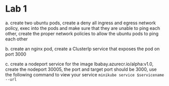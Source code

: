 # Lab 1 

a. create two ubuntu pods, create a deny all ingress and egress network policy, exec into the pods and make sure that they are unable to ping each other, create the proper network policies to allow the ubuntu pods to ping each other 

b. create an nginx pod, create a ClusterIp service that exposes the pod on port 3000

c. create a nodeport service for the image lbabay.azurecr.io/alpha:v1.0, create the nodeport 30005, the port and target port should be 3000, use the following command to view your service
    ``` minikube service $servicename --url ```